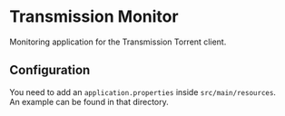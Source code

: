 # Transmission Monitor

Monitoring application for the Transmission Torrent client.

## Configuration

You need to add an `application.properties` inside `src/main/resources`.  
An example can be found in that directory.
